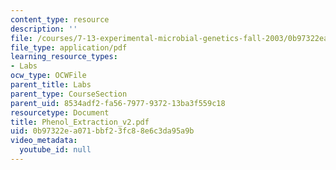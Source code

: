 ```yaml
---
content_type: resource
description: ''
file: /courses/7-13-experimental-microbial-genetics-fall-2003/0b97322ea071bbf23fc88e6c3da95a9b_Phenol_Extraction_v2.pdf
file_type: application/pdf
learning_resource_types:
- Labs
ocw_type: OCWFile
parent_title: Labs
parent_type: CourseSection
parent_uid: 8534adf2-fa56-7977-9372-13ba3f559c18
resourcetype: Document
title: Phenol_Extraction_v2.pdf
uid: 0b97322e-a071-bbf2-3fc8-8e6c3da95a9b
video_metadata:
  youtube_id: null
---
```

